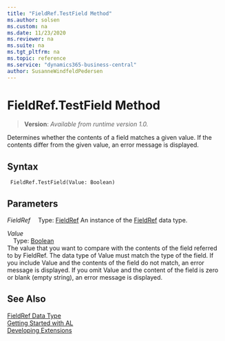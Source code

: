 ```yaml
---
title: "FieldRef.TestField Method"
ms.author: solsen
ms.custom: na
ms.date: 11/23/2020
ms.reviewer: na
ms.suite: na
ms.tgt_pltfrm: na
ms.topic: reference
ms.service: "dynamics365-business-central"
author: SusanneWindfeldPedersen
---
```

[//]: # (START>DO_NOT_EDIT)
[//]: # (IMPORTANT:Do not edit any of the content between here and the END>DO_NOT_EDIT.)
[//]: # (Any modifications should be made in the .xml files in the ModernDev repo.)
# FieldRef.TestField Method
> **Version**: _Available from runtime version 1.0._

Determines whether the contents of a field matches a given value. If the contents differ from the given value, an error message is displayed.


## Syntax
```
 FieldRef.TestField(Value: Boolean)
```
## Parameters
*FieldRef*
&emsp;Type: [FieldRef](fieldref-data-type.md)
An instance of the [FieldRef](fieldref-data-type.md) data type.

*Value*  
&emsp;Type: [Boolean](../boolean/boolean-data-type.md)  
The value that you want to compare with the contents of the field referred to by FieldRef. The data type of Value must match the type of the field. If you include Value and the contents of the field do not match, an error message is displayed. If you omit Value and the content of the field is zero or blank (empty string), an error message is displayed.
        



[//]: # (IMPORTANT: END>DO_NOT_EDIT)
## See Also
[FieldRef Data Type](fieldref-data-type.md)  
[Getting Started with AL](../../devenv-get-started.md)  
[Developing Extensions](../../devenv-dev-overview.md)